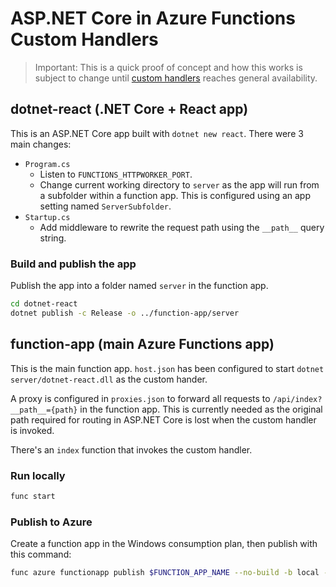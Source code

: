 # ASP.NET Core in Azure Functions Custom Handlers

> Important: This is a quick proof of concept and how this works is subject to change until [custom handlers](https://docs.microsoft.com/en-us/azure/azure-functions/functions-custom-handlers) reaches general availability.

## dotnet-react (.NET Core + React app)

This is an ASP.NET Core app built with `dotnet new react`. There were 3 main changes:

* `Program.cs`
    - Listen to `FUNCTIONS_HTTPWORKER_PORT`.
    - Change current working directory to `server` as the app will run from a subfolder within a function app. This is configured using an app setting named `ServerSubfolder`.
* `Startup.cs`
    - Add middleware to rewrite the request path using the `__path__` query string.

### Build and publish the app

Publish the app into a folder named `server` in the function app.

```bash
cd dotnet-react
dotnet publish -c Release -o ../function-app/server
```

## function-app (main Azure Functions app)

This is the main function app. `host.json` has been configured to start `dotnet server/dotnet-react.dll` as the custom hander.

A proxy is configured in `proxies.json` to forward all requests to `/api/index?__path__={path}` in the function app. This is currently needed as the original path required for routing in ASP.NET Core is lost when the custom handler is invoked.

There's an `index` function that invokes the custom handler.

### Run locally

```bash
func start
```

### Publish to Azure

Create a function app in the Windows consumption plan, then publish with this command:

```bash
func azure functionapp publish $FUNCTION_APP_NAME --no-build -b local --force
```

